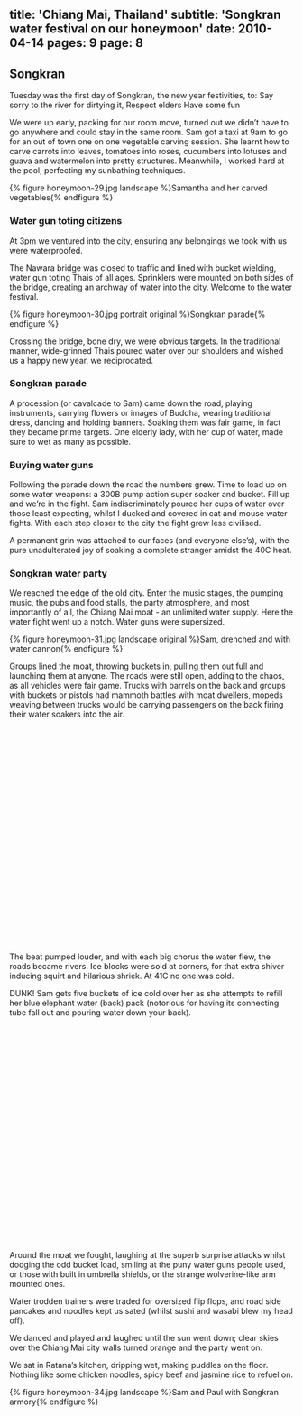 title: 'Chiang Mai, Thailand'
subtitle: 'Songkran water festival on our honeymoon'
date: 2010-04-14
pages: 9
page: 8
---

## Songkran

Tuesday was the first day of Songkran, the new year festivities, to:
Say sorry to the river for dirtying it,
Respect elders
Have some fun

We were up early, packing for our room move, turned out we didn’t have to go anywhere and could stay in the same room. Sam got a taxi at 9am to go for an out of town one on one vegetable carving session. She learnt how to carve carrots into leaves, tomatoes into roses, cucumbers into lotuses and guava and watermelon into pretty structures. Meanwhile, I worked hard at the pool, perfecting my sunbathing techniques.

{% figure honeymoon-29.jpg landscape %}Samantha and her carved vegetables{% endfigure %}

### Water gun toting citizens

At 3pm we ventured into the city, ensuring any belongings we took with us were waterproofed.

The Nawara bridge was closed to traffic and lined with bucket wielding, water gun toting Thais of all ages. Sprinklers were mounted on both sides of the bridge, creating an archway of water into the city. Welcome to the water festival.

{% figure honeymoon-30.jpg portrait original %}Songkran parade{% endfigure %}

Crossing the bridge, bone dry, we were obvious targets. In the traditional manner, wide-grinned Thais poured water over our shoulders and wished us a happy new year, we reciprocated.

### Songkran parade

A procession (or cavalcade to Sam) came down the road, playing instruments, carrying flowers or images of Buddha, wearing traditional dress, dancing and holding banners. Soaking them was fair game, in fact they became prime targets. One elderly lady, with her cup of water, made sure to wet as many as possible.

### Buying water guns

Following the parade down the road the numbers grew. Time to load up on some water weapons: a 300B pump action super soaker and bucket. Fill up and we’re in the fight. Sam indiscriminately poured her cups of water over those least expecting, whilst I ducked and covered in cat and mouse water fights. With each step closer to the city the fight grew less civilised.

A permanent grin was attached to our faces (and everyone else’s), with the pure unadulterated joy of soaking a complete stranger amidst the 40C heat.

### Songkran water party

We reached the edge of the old city. Enter the music stages, the pumping music, the pubs and food stalls, the party atmosphere, and most importantly of all, the Chiang Mai moat - an unlimited water supply. Here the water fight went up a notch. Water guns were supersized.

{% figure honeymoon-31.jpg landscape original %}Sam, drenched and with water cannon{% endfigure %}

Groups lined the moat, throwing buckets in, pulling them out full and launching them at anyone. The roads were still open, adding to the chaos, as all vehicles were fair game. Trucks with barrels on the back and groups with buckets or pistols had mammoth battles with moat dwellers, mopeds weaving between trucks would be carrying passengers on the back firing their water soakers into the air.

<object width="480" height="385"><param name="movie" value="http://www.youtube.com/v/kqkvPkT78Nw&hl=en_GB&fs=1&"></param><param name="allowFullScreen" value="true"></param><param name="allowscriptaccess" value="always"></param><embed src="http://www.youtube.com/v/kqkvPkT78Nw&hl=en_GB&fs=1&" type="application/x-shockwave-flash" allowscriptaccess="always" allowfullscreen="true" width="480" height="385"></embed></object>

The beat pumped louder, and with each big chorus the water flew, the roads became rivers. Ice blocks were sold at corners, for that extra shiver inducing squirt and hilarious shriek. At 41C no one was cold.

DUNK! Sam gets five buckets of ice cold over her as she attempts to refill her blue elephant water (back) pack (notorious for having its connecting tube fall out and pouring water down your back).

<object width="480" height="385"><param name="movie" value="http://www.youtube.com/v/JKpYPGzUqec&hl=en_GB&fs=1&"></param><param name="allowFullScreen" value="true"></param><param name="allowscriptaccess" value="always"></param><embed src="http://www.youtube.com/v/JKpYPGzUqec&hl=en_GB&fs=1&" type="application/x-shockwave-flash" allowscriptaccess="always" allowfullscreen="true" width="480" height="385"></embed></object>

Around the moat we fought, laughing at the superb surprise attacks whilst dodging the odd bucket load, smiling at the puny water guns people used, or those with built in umbrella shields, or the strange wolverine-like arm mounted ones.

Water trodden trainers were traded for oversized flip flops, and road side pancakes and noodles kept us sated (whilst sushi and wasabi blew my head off).

We danced and played and laughed until the sun went down; clear skies over the Chiang Mai city walls turned orange and the party went on.

We sat in Ratana’s kitchen, dripping wet, making puddles on the floor. Nothing like some chicken noodles, spicy beef and jasmine rice to refuel on.

{% figure honeymoon-34.jpg landscape %}Sam and Paul with Songkran armory{% endfigure %}
